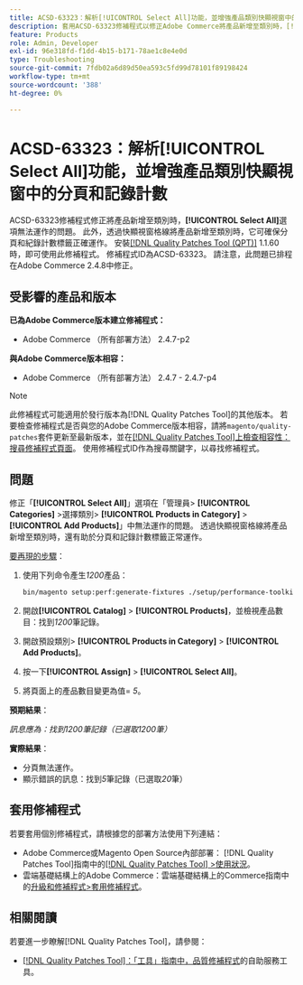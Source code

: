 ```yaml
---
title: ACSD-63323：解析[!UICONTROL Select All]功能，並增強產品類別快顯視窗中的分頁和記錄計數
description: 套用ACSD-63323修補程式以修正Adobe Commerce將產品新增至類別時，[!UICONTROL Select All]選項無法運作的問題。 此外，透過快顯視窗格線將產品新增至類別時，它可確保分頁和紀錄計數標籤正確運作。
feature: Products
role: Admin, Developer
exl-id: 96e318fd-f1dd-4b15-b171-78ae1c8e4e0d
type: Troubleshooting
source-git-commit: 7fdb02a6d89d50ea593c5fd99d78101f89198424
workflow-type: tm+mt
source-wordcount: '388'
ht-degree: 0%

---
```


# ACSD-63323：解析[!UICONTROL Select All]功能，並增強產品類別快顯視窗中的分頁和記錄計數

ACSD-63323修補程式修正將產品新增至類別時，**[!UICONTROL Select All]**&#x200B;選項無法運作的問題。 此外，透過快顯視窗格線將產品新增至類別時，它可確保分頁和紀錄計數標籤正確運作。 安裝[[!DNL Quality Patches Tool (QPT)]](/help/tools/quality-patches-tool/quality-patches-tool-to-self-serve-quality-patches.md) 1.1.60時，即可使用此修補程式。 修補程式ID為ACSD-63323。 請注意，此問題已排程在Adobe Commerce 2.4.8中修正。

## 受影響的產品和版本

**已為Adobe Commerce版本建立修補程式：**
* Adobe Commerce （所有部署方法） 2.4.7-p2

**與Adobe Commerce版本相容：**
* Adobe Commerce （所有部署方法） 2.4.7 - 2.4.7-p4

>[!NOTE]
>
>此修補程式可能適用於發行版本為[!DNL Quality Patches Tool]的其他版本。 若要檢查修補程式是否與您的Adobe Commerce版本相容，請將`magento/quality-patches`套件更新至最新版本，並在[[!DNL Quality Patches Tool]上檢查相容性：搜尋修補程式頁面](https://experienceleague.adobe.com/tools/commerce-quality-patches/index.html?lang=zh-Hant)。 使用修補程式ID作為搜尋關鍵字，以尋找修補程式。

## 問題

修正「**[!UICONTROL Select All]**」選項在「管理員> **[!UICONTROL Categories]** >選擇類別> **[!UICONTROL Products in Category]** > **[!UICONTROL Add Products]**」中無法運作的問題。 透過快顯視窗格線將產品新增至類別時，還有助於分頁和記錄計數標籤正常運作。


<u>要再現的步驟</u>：

1. 使用下列命令產生&#x200B;*1200*&#x200B;產品：

   ```bash
   bin/magento setup:perf:generate-fixtures ./setup/performance-toolkit/profiles/ce/small.xml
   ```

1. 開啟&#x200B;**[!UICONTROL Catalog]** > **[!UICONTROL Products]**，並檢視產品數目：找到&#x200B;*1200*&#x200B;筆記錄。
1. 開啟預設類別> **[!UICONTROL Products in Category]** > **[!UICONTROL Add Products]**。
1. 按一下&#x200B;**[!UICONTROL Assign]** > **[!UICONTROL Select All]**。
1. 將頁面上的產品數目變更為值= *5*。


**預期結果**：

*訊息應為：找到1200筆記錄（已選取1200筆）*

**實際結果**：

* 分頁無法運作。
* 顯示錯誤的訊息：找到&#x200B;*5*&#x200B;筆記錄（已選取&#x200B;*20*&#x200B;筆）

## 套用修補程式

若要套用個別修補程式，請根據您的部署方法使用下列連結：

* Adobe Commerce或Magento Open Source內部部署： [!DNL Quality Patches Tool]指南中的[[!DNL Quality Patches Tool] >使用狀況](/help/tools/quality-patches-tool/usage.md)。
* 雲端基礎結構上的Adobe Commerce：雲端基礎結構上的Commerce指南中的[升級和修補程式>套用修補程式](https://experienceleague.adobe.com/docs/commerce-cloud-service/user-guide/develop/upgrade/apply-patches.html?lang=zh-Hant)。


## 相關閱讀

若要進一步瞭解[!DNL Quality Patches Tool]，請參閱：

* [[!DNL Quality Patches Tool]：「工具」指南中，品質修補程式](/help/tools/quality-patches-tool/quality-patches-tool-to-self-serve-quality-patches.md)的自助服務工具。
